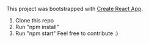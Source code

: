 This project was bootstrapped with [Create React App](https://github.com/facebook/create-react-app).
1. Clone this repo
2. Run "npm install"
3. Run "npm start"
Feel free to contribute :)
